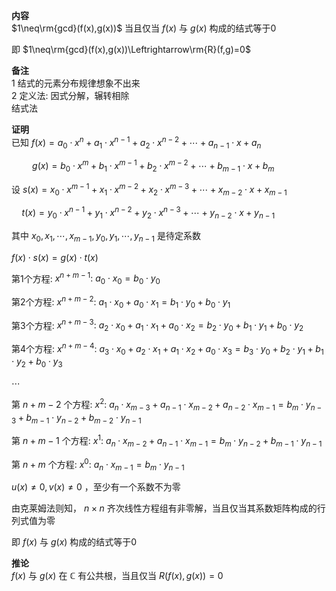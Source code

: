 **内容**  
 $1\neq\rm{gcd}(f(x),g(x))$ 当且仅当 $f(x)$ 与 $g(x)$ 构成的结式等于0  
  
即 $1\neq\rm{gcd}(f(x),g(x))\Leftrightarrow\rm{R}(f,g)=0$  
  
**备注**  
1 结式的元素分布规律想象不出来  
2 定义法: 因式分解，辗转相除  
结式法  
  
**证明**  
已知 $f(x)=a_0\cdot x^n+a_1\cdot x^{n-1}+a_2\cdot x^{n-2}+\cdots+a_{n-1}\cdot x+a_n$  
  
 $\quad\quad g(x)=b_0\cdot x^m+b_1\cdot x^{m-1}+b_2\cdot x^{m-2}+\cdots+b_{m-1}\cdot x+b_m$  
  
设 $s(x)=x_0\cdot x^{m-1}+x_1\cdot x^{m-2}+x_2\cdot x^{m-3}+\cdots+x_{m-2}\cdot x+x_{m-1}$  
  
 $\quad t(x)=y_0\cdot x^{n-1}+y_1\cdot x^{n-2}+y_2\cdot x^{n-3}+\cdots+y_{n-2}\cdot x+y_{n-1}$  
  
其中 $x_0,x_1,\cdots,x_{m-1},y_0,y_1,\cdots,y_{n-1}$ 是待定系数  
  
 $f(x)\cdot s(x)=g(x)\cdot t(x)$  
  
第1个方程:  $x^{n+m-1}:\ a_0\cdot x_0=b_0\cdot y_0$  
  
第2个方程:  $x^{n+m-2}:\ a_1\cdot x_0+a_0\cdot x_1=b_1\cdot y_0+b_0\cdot y_1$  
  
第3个方程:  $x^{n+m-3}:\ a_2\cdot x_0+a_1\cdot x_1+a_0\cdot x_2=b_2\cdot y_0+b_1\cdot y_1+b_0\cdot y_2$  
  
第4个方程:  $x^{n+m-4}:\ a_3\cdot x_0+a_2\cdot x_1+a_1\cdot x_2+a_0\cdot x_3=b_3\cdot y_0+b_2\cdot y_1+b_1\cdot y_2+b_0\cdot y_3$  
  
 $\cdots$  
  
第 $n+m-2$ 个方程:  $x^2:\ a_n\cdot x_{m-3}+a_{n-1}\cdot x_{m-2}+a_{n-2}\cdot x_{m-1}=b_m\cdot y_{n-3}+b_{m-1}\cdot y_{n-2}+b_{m-2}\cdot y_{n-1}$  
  
第 $n+m-1$ 个方程:  $x^1:\ a_n\cdot x_{m-2}+a_{n-1}\cdot x_{m-1}=b_m\cdot y_{n-2}+b_{m-1}\cdot y_{n-1}$  
  
第 $n+m$ 个方程:  $x^0:\ a_n\cdot x_{m-1}=b_m\cdot y_{n-1}$  
  
 $u(x)\neq0, v(x)\neq0$ ，至少有一个系数不为零  
  
由克莱姆法则知， $n\times n$ 齐次线性方程组有非零解，当且仅当其系数矩阵构成的行列式值为零  
  
即 $f(x)$ 与 $g(x)$ 构成的结式等于0  
  
**推论**  
 $f(x)$ 与 $g(x)$ 在 $\mathbb{C}$ 有公共根，当且仅当 $R(f(x),g(x))=0$  
